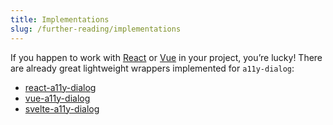 ```yaml
---
title: Implementations
slug: /further-reading/implementations
---
```


If you happen to work with [React](https://github.com/facebook/react/) or [Vue](https://github.com/vuejs/vue) in your project, you’re lucky! There are already great lightweight wrappers implemented for `a11y-dialog`:

- [react-a11y-dialog](https://github.com/KittyGiraudel/react-a11y-dialog)
- [vue-a11y-dialog](https://github.com/morkro/vue-a11y-dialog)
- [svelte-a11y-dialog](https://github.com/AgnosticUI/svelte-a11y-dialog)
